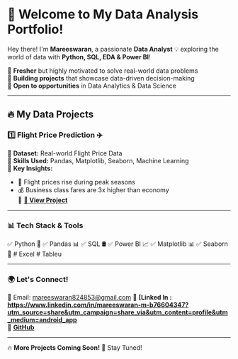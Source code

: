 # 🚀 Welcome to My Data Analysis Portfolio!  

Hey there! I'm **Mareeswaran**, a passionate **Data Analyst** 💡 exploring the world of data with **Python, SQL, EDA & Power BI**!  

🔹 **Fresher** but highly motivated to solve real-world data problems  
🔹 **Building projects** that showcase data-driven decision-making  
🔹 **Open to opportunities** in Data Analytics & Data Science  

---

## 🔥 My Data Projects  

### 1️⃣ Flight Price Prediction ✈️  
📌 **Dataset:** Real-world Flight Price Data  
📌 **Skills Used:** Pandas, Matplotlib, Seaborn, Machine Learning  
📌 **Key Insights:**  
   - 🛫 Flight prices rise during peak seasons  
   - 💰 Business class fares are 3x higher than economy  
📌 **[🔗 View Project](https://github.com/mareeswaran82/Data-Analysis-Portfolio/blob/main/flight%20price.ipynb)**  

---

### 📊 **Tech Stack & Tools**  
✅ Python 🐍 ✅ Pandas 📊 ✅ SQL 🛢️ ✅ Power BI 📈 ✅ Matplotlib 📊 ✅ Seaborn 🎨  # Excel # Tableu 

---

### 🌍 **Let's Connect!**  
📧 Email: mareeswaran824853@gmail.com
📌 **[Linked In : https://www.linkedin.com/in/mareeswaran-m-b76604347?utm_source=share&utm_campaign=share_via&utm_content=profile&utm_medium=android_app**  
📌 **[GitHub](https://github.com/mareeswaran82)**  

---

🔥 **More Projects Coming Soon!** 🚀 Stay Tuned!  
